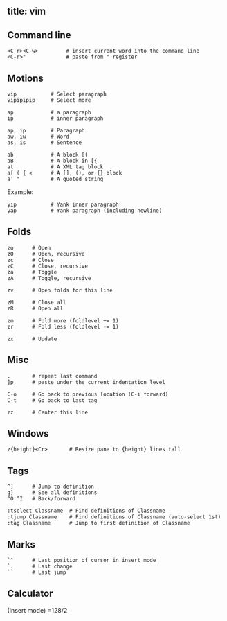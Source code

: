 title: vim
----

Command line
------------

    <C-r><C-w>         # insert current word into the command line
    <C-r>"             # paste from " register

Motions
-------

    vip           # Select paragraph
    vipipipip     # Select more

    ap            # a paragraph
    ip            # inner paragraph

    ap, ip        # Paragraph
    aw, iw        # Word
    as, is        # Sentence

    ab            # A block [(
    aB            # A block in [{
    at            # A XML tag block
    a[ ( { <      # A [], (), or {} block
    a' " `        # A quoted string

Example:

    yip           # Yank inner paragraph
    yap           # Yank paragraph (including newline)

Folds
-----

    zo      # Open
    zO      # Open, recursive
    zc      # Close
    zC      # Close, recursive
    za      # Toggle
    zA      # Toggle, recursive

    zv      # Open folds for this line

    zM      # Close all
    zR      # Open all

    zm      # Fold more (foldlevel += 1)
    zr      # Fold less (foldlevel -= 1)

    zx      # Update

Misc
----

    .       # repeat last command
    ]p      # paste under the current indentation level

    C-o     # Go back to previous location (C-i forward)
    C-t     # Go back to last tag

    zz      # Center this line

Windows
-------

    z{height}<Cr>       # Resize pane to {height} lines tall

Tags
----

    ^]      # Jump to definition
    g]      # See all definitions
    ^O ^I   # Back/forward

    :tselect Classname  # Find definitions of Classname
    :tjump Classname    # Find definitions of Classname (auto-select 1st)
    :tag Classname      # Jump to first definition of Classname

Marks
-----

    `^      # Last position of cursor in insert mode
    `.      # Last change
    ``      # Last jump

Calculator
----------

(Insert mode) <C-r>=128/2

